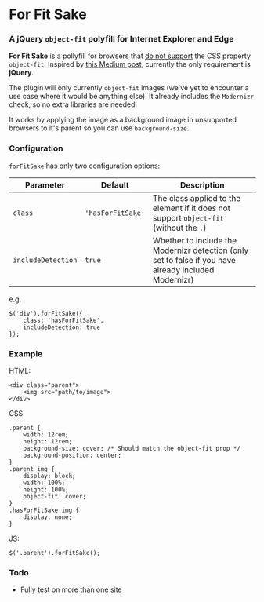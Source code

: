 # For Fit Sake

### A jQuery `object-fit` polyfill for Internet Explorer and Edge

**For Fit Sake** is a pollyfill for browsers that [do not support](http://caniuse.com/#feat=object-fit) the CSS property `object-fit`. Inspired by [this Medium post](https://medium.com/@primozcigler/neat-trick-for-css-object-fit-fallback-on-edge-and-other-browsers-afbc53bbb2c3), currently the only requirement is **jQuery**.

The plugin will only currently `object-fit` images (we've yet to encounter a use case where it would be anything else). It already includes the `Modernizr` check, so no extra libraries are needed.

It works by applying the image as a background image in unsupported browsers to it's parent so you can use `background-size`. 

### Configuration

`forFitSake` has only two configuration options:

| Parameter          | Default           | Description                                                                                           |
|--------------------|-------------------|-------------------------------------------------------------------------------------------------------|
| `class`            | `'hasForFitSake'` | The class applied to the element if it does not support `object-fit` (without the `.`)                |
| `includeDetection` | `true`            | Whether to include the Modernizr detection (only set to false if you have already included Modernizr) |

e.g.

```
$('div').forFitSake({
	class: 'hasForFitSake',
	includeDetection: true
});
```

### Example

HTML:

```
<div class="parent">
	<img src="path/to/image">
</div>
```

CSS:

```
.parent {
	width: 12rem;
	height: 12rem;
	background-size: cover; /* Should match the object-fit prop */
	background-position: center;
}
.parent img {
	display: block;
	width: 100%;
	height: 100%;
	object-fit: cover;
}
.hasForFitSake img {
	display: none;
}
```

JS:

```
$('.parent').forFitSake();
```

### Todo

- Fully test on more than one site